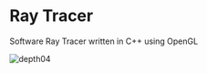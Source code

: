 # Ray Tracer
Software Ray Tracer written in C++ using OpenGL

![depth04](https://i.imgur.com/8ia4Kkk.png)

